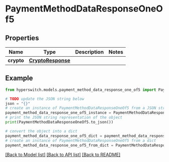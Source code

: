 # PaymentMethodDataResponseOneOf5


## Properties

Name | Type | Description | Notes
------------ | ------------- | ------------- | -------------
**crypto** | [**CryptoResponse**](CryptoResponse.md) |  | 

## Example

```python
from hyperswitch.models.payment_method_data_response_one_of5 import PaymentMethodDataResponseOneOf5

# TODO update the JSON string below
json = "{}"
# create an instance of PaymentMethodDataResponseOneOf5 from a JSON string
payment_method_data_response_one_of5_instance = PaymentMethodDataResponseOneOf5.from_json(json)
# print the JSON string representation of the object
print(PaymentMethodDataResponseOneOf5.to_json())

# convert the object into a dict
payment_method_data_response_one_of5_dict = payment_method_data_response_one_of5_instance.to_dict()
# create an instance of PaymentMethodDataResponseOneOf5 from a dict
payment_method_data_response_one_of5_from_dict = PaymentMethodDataResponseOneOf5.from_dict(payment_method_data_response_one_of5_dict)
```
[[Back to Model list]](../README.md#documentation-for-models) [[Back to API list]](../README.md#documentation-for-api-endpoints) [[Back to README]](../README.md)


